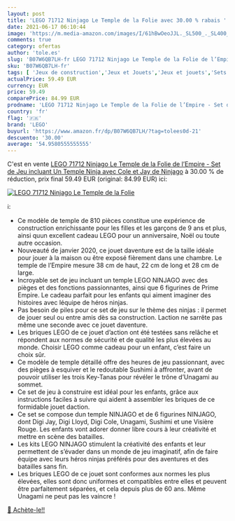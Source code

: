 ```yaml
---
layout: post
title: 'LEGO 71712 Ninjago Le Temple de la Folie avec 30.00 % rabais '
date: 2021-06-17 06:10:44
image: 'https://m.media-amazon.com/images/I/61hBwOeoJJL._SL500_._SL400_.jpg'
comments: true
category: ofertas
author: 'tole.es'
slug: 'B07W6QB7LH-fr LEGO 71712 Ninjago Le Temple de la Folie de l’Empire - Set...'
sku: 'B07W6QB7LH-fr'
tags: [ 'Jeux de construction','Jeux et Jouets','Jeux et jouets','Sets de jeux de construction','lego', ]
actualPrice: 59.49 EUR
currency: EUR
price: 59.49
comparePrice: 84.99 EUR
prodname: 'LEGO 71712 Ninjago Le Temple de la Folie de l’Empire - Set de Jeu incluant Un Temple Ninja  avec Cole et Jay de Ninjago'
country: 'fr'
flag: '🇫🇷'
brand: 'LEGO'
buyurl: 'https://www.amazon.fr/dp/B07W6QB7LH/?tag=tolees0d-21'
descuento: '30.00'
average: '54.9580555555555'
---
```


C'est en vente [LEGO 71712 Ninjago Le Temple de la Folie de l’Empire - Set de Jeu incluant Un Temple Ninja  avec Cole et Jay de Ninjago](https://www.amazon.fr/dp/B07W6QB7LH/?tag=tolees0d-21)  à  30.00 % de réduction, prix final  59.49 EUR (original: 84.99 EUR) ici:

[![LEGO 71712 Ninjago Le Temple de la Folie](https://m.media-amazon.com/images/I/61hBwOeoJJL._SL500_._SL400_.jpg)](https://www.amazon.fr/dp/B07W6QB7LH/?tag=tolees0d-21)

ℹ️:

- Ce modèle de temple de 810 pièces constitue une expérience de construction enrichissante pour les filles et les garçons de 9 ans et plus, ainsi quun excellent cadeau LEGO pour un anniversaire, Noël ou toute autre occasion.
- Nouveauté de janvier 2020, ce jouet daventure est de la taille idéale pour jouer à la maison ou être exposé fièrement dans une chambre. Le temple de l’Empire mesure 38 cm de haut, 22 cm de long et 28 cm de large.
- Incroyable set de jeu incluant un temple LEGO NINJAGO avec des pièges et des fonctions passionnantes, ainsi que 6 figurines de Prime Empire. Le cadeau parfait pour les enfants qui aiment imaginer des histoires avec léquipe de héros ninjas.
- Pas besoin de piles pour ce set de jeu sur le thème des ninjas : il permet de jouer seul ou entre amis dès sa construction. Laction ne sarrête pas même une seconde avec ce jouet daventure.
- Les briques LEGO de ce jouet d’action ont été testées sans relâche et répondent aux normes de sécurité et de qualité les plus élevées au monde. Choisir LEGO comme cadeau pour un enfant, c’est faire un choix sûr.
- Ce modèle de temple détaillé offre des heures de jeu passionnant, avec des pièges à esquiver et le redoutable Sushimi à affronter, avant de pouvoir utiliser les trois Key-Tanas pour révéler le trône d’Unagami au sommet.
- Ce set de jeu à construire est idéal pour les enfants, grâce aux instructions faciles à suivre qui aident à assembler les briques de ce formidable jouet daction.
- Ce set se compose dun temple NINJAGO et de 6 figurines NINJAGO, dont Digi Jay, Digi Lloyd, Digi Cole, Unagami, Sushimi et une Visière Rouge. Les enfants vont adorer donner libre cours à leur créativité et mettre en scène des batailles.
- Les kits LEGO NINJAGO stimulent la créativité des enfants et leur permettent de s’évader dans un monde de jeu imaginatif, afin de faire équipe avec leurs héros ninjas préférés pour des aventures et des batailles sans fin.
- Les briques LEGO de ce jouet sont conformes aux normes les plus élevées, elles sont donc uniformes et compatibles entre elles et peuvent être parfaitement séparées, et cela depuis plus de 60 ans. Même Unagami ne peut pas les vaincre !

[🛒 Achète-le!!](https://www.amazon.fr/dp/B07W6QB7LH/?tag=tolees0d-21)
